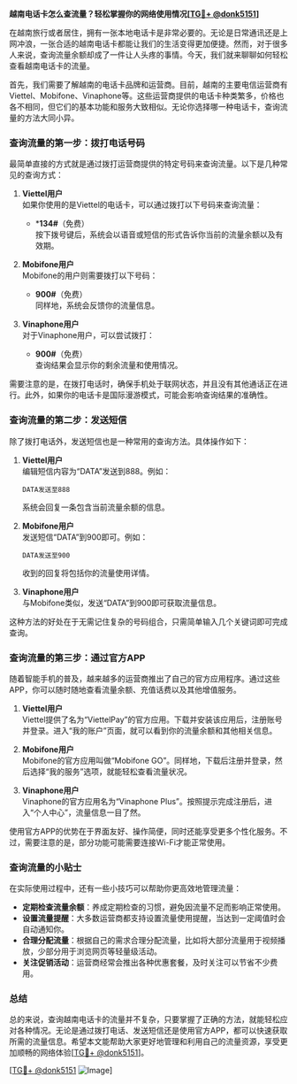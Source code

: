**越南电话卡怎么查流量？轻松掌握你的网络使用情况[[TG💪+ @donk5151](https://t.me/s/donk5151)]**

在越南旅行或者居住，拥有一张本地电话卡是非常必要的。无论是日常通讯还是上网冲浪，一张合适的越南电话卡都能让我们的生活变得更加便捷。然而，对于很多人来说，查询流量余额却成了一件让人头疼的事情。今天，我们就来聊聊如何轻松查看越南电话卡的流量。

首先，我们需要了解越南的电话卡品牌和运营商。目前，越南的主要电信运营商有Viettel、Mobifone、Vinaphone等。这些运营商提供的电话卡种类繁多，价格也各不相同，但它们的基本功能和服务大致相似。无论你选择哪一种电话卡，查询流量的方法大同小异。

### **查询流量的第一步：拨打电话号码**

最简单直接的方式就是通过拨打运营商提供的特定号码来查询流量。以下是几种常见的查询方式：

1. **Viettel用户**  
   如果你使用的是Viettel的电话卡，可以通过拨打以下号码来查询流量：
   - ***134#**（免费）  
     按下拨号键后，系统会以语音或短信的形式告诉你当前的流量余额以及有效期。

2. **Mobifone用户**  
   Mobifone的用户则需要拨打以下号码：
   - **900#**（免费）  
     同样地，系统会反馈你的流量信息。

3. **Vinaphone用户**  
   对于Vinaphone用户，可以尝试拨打：
   - **900#**（免费）  
     查询结果会显示你的剩余流量和使用情况。

需要注意的是，在拨打电话时，确保手机处于联网状态，并且没有其他通话正在进行。此外，如果你的电话卡是国际漫游模式，可能会影响查询结果的准确性。

### **查询流量的第二步：发送短信**

除了拨打电话外，发送短信也是一种常用的查询方法。具体操作如下：

1. **Viettel用户**  
   编辑短信内容为“DATA”发送到888。例如：
   ```
   DATA发送至888
   ```
   系统会回复一条包含当前流量余额的信息。

2. **Mobifone用户**  
   发送短信“DATA”到900即可。例如：
   ```
   DATA发送至900
   ```
   收到的回复将包括你的流量使用详情。

3. **Vinaphone用户**  
   与Mobifone类似，发送“DATA”到900即可获取流量信息。

这种方法的好处在于无需记住复杂的号码组合，只需简单输入几个关键词即可完成查询。

### **查询流量的第三步：通过官方APP**

随着智能手机的普及，越来越多的运营商推出了自己的官方应用程序。通过这些APP，你可以随时随地查看流量余额、充值话费以及其他增值服务。

1. **Viettel用户**  
   Viettel提供了名为“ViettelPay”的官方应用。下载并安装该应用后，注册账号并登录。进入“我的账户”页面，就可以看到你的流量余额和其他相关信息。

2. **Mobifone用户**  
   Mobifone的官方应用叫做“Mobifone GO”。同样地，下载后注册并登录，然后选择“我的服务”选项，就能轻松查看流量状况。

3. **Vinaphone用户**  
   Vinaphone的官方应用名为“Vinaphone Plus”。按照提示完成注册后，进入“个人中心”，流量信息一目了然。

使用官方APP的优势在于界面友好、操作简便，同时还能享受更多个性化服务。不过，需要注意的是，部分功能可能需要连接Wi-Fi才能正常使用。

### **查询流量的小贴士**

在实际使用过程中，还有一些小技巧可以帮助你更高效地管理流量：

- **定期检查流量余额**：养成定期检查的习惯，避免因流量不足而影响正常使用。
- **设置流量提醒**：大多数运营商都支持设置流量使用提醒，当达到一定阈值时会自动通知你。
- **合理分配流量**：根据自己的需求合理分配流量，比如将大部分流量用于视频播放，少部分用于浏览网页等轻量级活动。
- **关注促销活动**：运营商经常会推出各种优惠套餐，及时关注可以节省不少费用。

### **总结**

总的来说，查询越南电话卡的流量并不复杂，只要掌握了正确的方法，就能轻松应对各种情况。无论是通过拨打电话、发送短信还是使用官方APP，都可以快速获取所需的流量信息。希望本文能帮助大家更好地管理和利用自己的流量资源，享受更加顺畅的网络体验[[TG💪+ @donk5151](https://t.me/s/donk5151)]。

[[TG💪+ @donk5151](https://t.me/s/donk5151) ![Image](https://i.postimg.cc/rwNCRYN7/Snipaste-2025-04-30-17-27-05.png)]